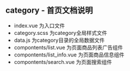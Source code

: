 ## category - 首页文档说明
+ index.vue 为入口文件
+ category.scss 为category全局样式文件
+ data.js 为category目录的全局数据文件
+ compontents/list.vue 为页面商品列表广告组件
+ compontents/list_info.vue 为页面商品信息组件
+ compontents/search.vue 为页面搜索组件